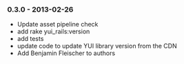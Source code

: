 ### 0.3.0 - 2013-02-26

* Update asset pipeline check
* add rake yui_rails:version
* add tests
* update code to update YUI library version from the CDN
* Add Benjamin Fleischer to authors
